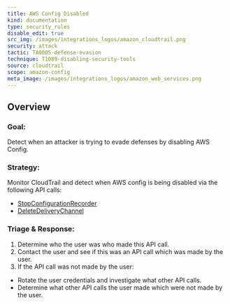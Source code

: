 ```yaml
---
title: AWS Config Disabled
kind: documentation
type: security_rules
disable_edit: true
src_img: /images/integrations_logos/amazon_cloudtrail.png
security: attack
tactic: TA0005-defense-evasion
technique: T1089-disabling-security-tools
source: cloudtrail
scope: amazon-config
meta_image: /images/integrations_logos/amazon_web_services.png
---
```


## Overview

### **Goal:**
Detect when an attacker is trying to evade defenses by disabling AWS Config.

### **Strategy:**
Monitor CloudTrail and detect when AWS config is being disabled via the following API calls:

* [StopConfigurationRecorder][1] 
* [DeleteDeliveryChannel][2] 

### **Triage & Response:**
1. Determine who the user was who made this API call.
2. Contact the user and see if this was an API call which was made by the user.
3. If the API call was not made by the user:
 * Rotate the user credentials and investigate what other API calls.
 * Determine what other API calls the user made which were not made by the user.

[1]: https://docs.aws.amazon.com/config/latest/APIReference/API_StopConfigurationRecorder.html
[2]: https://docs.aws.amazon.com/config/latest/APIReference/API_DeleteDeliveryChannel.html
